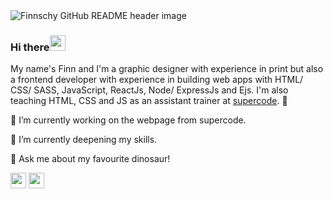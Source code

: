 <img src="https://i.imgur.com/tPGdyv4.png" alt="Finnschy GitHub README header image">

### Hi there<img src="https://media.giphy.com/media/hvRJCLFzcasrR4ia7z/giphy.gif" width="25px">
My name's Finn and I'm a graphic designer with experience in print but also a frontend developer with experience in building web apps with HTML/ CSS/ SASS, JavaScript, ReactJs, Node/ ExpressJs and Ejs. I'm also teaching HTML, CSS and JS as an assistant trainer at [supercode](https://www.super-code.de/). 📖

🔭 I’m currently working on the webpage from supercode.

🌱 I’m currently deepening my skills.

💬 Ask me about my favourite dinosaur!
<p><a href="https://www.linkedin.com/in/finn-schlottmann/"><img src="https://img.shields.io/badge/linkedin-%230077B5.svg?&style=for-the-badge&logo=linkedin&logoColor=white" height=25></a> <a href="https://www.instagram.com/finnschy/"><img src="https://img.shields.io/badge/instagram-%23E4405F.svg?&style=for-the-badge&logo=instagram&logoColor=white" height=25></a></p>
<!--
**Finnschy/Finnschy** is a ✨ _special_ ✨ repository because its `README.md` (this file) appears on your GitHub profile.

Here are some ideas to get you started:

- 🔭 I’m currently working on ...
- 🌱 I’m currently learning ...
- 👯 I’m looking to collaborate on ...
- 🤔 I’m looking for help with ...
- 💬 Ask me about ...
- 📫 How to reach me: ...
- 😄 Pronouns: ...
- ⚡ Fun fact: ...
-->
